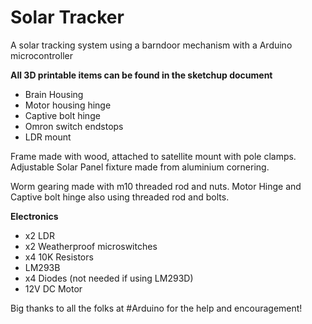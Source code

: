 # Solar Tracker
A solar tracking system using a barndoor mechanism with a Arduino microcontroller

**All 3D printable items can be found in the sketchup document**
- Brain Housing
- Motor housing hinge
- Captive bolt hinge
- Omron switch endstops
- LDR mount

Frame made with wood, attached to satellite mount with pole clamps.
Adjustable Solar Panel fixture made from aluminium cornering.

Worm gearing made with m10 threaded rod and nuts.
Motor Hinge and Captive bolt hinge also using threaded rod and bolts.

**Electronics**
- x2 LDR
- x2 Weatherproof microswitches
- x4 10K Resistors
- LM293B
- x4 Diodes (not needed if using LM293D)
- 12V DC Motor

Big thanks to all the folks at #Arduino for the help and encouragement!
